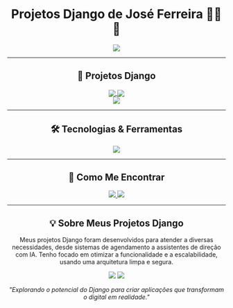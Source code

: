 <h1 align="center">Projetos Django de José Ferreira 👨‍💻✨</h1>

<p align="center">
  <img src="https://readme-typing-svg.herokuapp.com?color=%2336BCF7&size=25&center=true&vCenter=true&width=700&lines=Desenvolvedor+Fullstack+%7C+Django+%7C+Python;Projetos+Focados+em+Django;Soluções+Web+Completas+e+Escaláveis" />
</p>

---

<h2 align="center">📂 Projetos Django</h2>

<div align="center">
  <a href="https://github.com/josejfs/sistema-de-agendamentos">
    <img align="center" src="https://github-readme-stats.vercel.app/api/pin/?username=josejfs&repo=sistema-de-agendamentos&theme=radical" />
  </a>
  <a href="https://github.com/josejfs/ai-driver-assistant">
    <img align="center" src="https://github-readme-stats.vercel.app/api/pin/?username=josejfs&repo=ai-driver-assistant&theme=radical" />
  </a>
</div>

<div align="center">
  <a href="https://github.com/josejfs/montanha-russa">
    <img align="center" src="https://github-readme-stats.vercel.app/api/pin/?username=josejfs&repo=montanha-russa&theme=radical" />
  </a>
</div>

---

<h2 align="center">🛠 Tecnologias & Ferramentas</h2>

<p align="center">
  <img src="https://skillicons.dev/icons?i=python,django,mysql,linux,docker,nginx,github,git" />
</p>

---

<h2 align="center">💬 Como Me Encontrar</h2>

<p align="center">
  <a href="https://www.linkedin.com/in/jos%C3%A9-ferreira-9a659a242/" target="_blank">
    <img src="https://img.shields.io/badge/-LinkedIn-333333?style=for-the-badge&logo=linkedin" />
  </a>
  <a href="https://api.whatsapp.com/send?phone=+5588993693516&text=Ol%C3%A1%20José%20Ferreira!%20Vim%20do%20seu%20perfil%20GitHub." target="_blank">
    <img src="https://img.shields.io/badge/-WhatsApp-333333?style=for-the-badge&logo=whatsapp"  />
  </a>
</p>

---

<h2 align="center">💡 Sobre Meus Projetos Django</h2>

<p align="center">
  Meus projetos Django foram desenvolvidos para atender a diversas necessidades, desde sistemas de agendamento a assistentes de direção com IA. Tenho focado em otimizar a funcionalidade e a escalabilidade, usando uma arquitetura limpa e segura.
</p>

<p align="center">
  <img src="https://forthebadge.com/images/badges/built-with-love.svg" />
  <img src="https://forthebadge.com/images/badges/made-with-python.svg" />
</p>

<p align="center">
  <em>"Explorando o potencial do Django para criar aplicações que transformam o digital em realidade."</em>
</p>
